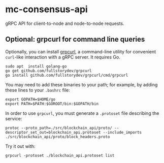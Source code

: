 # mc-consensus-api

gRPC API for client-to-node and node-to-node requests.

## Optional: grpcurl for command line queries

Optionally, you can install [grpcurl](https://github.com/fullstorydev/grpcurl), a command-line utility for convenient
 `curl`-like interaction with a gRPC server. It requires Go.

```commandline
sudo apt  install golang-go
go get github.com/fullstorydev/grpcurl
go install github.com/fullstorydev/grpcurl/cmd/grpcurl
```

You may need to add these binaries to your path; for example, by adding these lines to your `.bashrc` file:

```commandline
export GOPATH=$HOME/go
export PATH=$PATH:$GOROOT/bin:$GOPATH/bin
```

In order to use `grpcurl`, you must generate a `.protoset` file describing the service:

```commandline
protoc --proto_path=./src/blockchain_api/proto/ --descriptor_set_out=blockchain_api.protoset --include_imports ./src/blockchain_api/proto/block_headers.proto
```

Try it out with:
```commandline
grpcurl -protoset ./blockchain_api.protoset list
```
